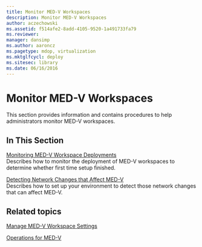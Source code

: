 ```yaml
---
title: Monitor MED-V Workspaces
description: Monitor MED-V Workspaces
author: aczechowski
ms.assetid: f514afe2-8add-4105-9520-1a491733fa79
ms.reviewer: 
manager: dansimp
ms.author: aaroncz
ms.pagetype: mdop, virtualization
ms.mktglfcycl: deploy
ms.sitesec: library
ms.date: 06/16/2016
---
```



# Monitor MED-V Workspaces


This section provides information and contains procedures to help administrators monitor MED-V workspaces.

## In This Section


<a href="" id="monitoring-med-v-workspace-deployments"></a>[Monitoring MED-V Workspace Deployments](monitoring-med-v-workspace-deployments.md)  
Describes how to monitor the deployment of MED-V workspaces to determine whether first time setup finished.

<a href="" id="detecting-network-changes-that-affect-med-v"></a>[Detecting Network Changes that Affect MED-V](detecting-network-changes-that-affect-med-v.md)  
Describes how to set up your environment to detect those network changes that can affect MED-V.

## Related topics


[Manage MED-V Workspace Settings](manage-med-v-workspace-settings.md)

[Operations for MED-V](operations-for-med-v.md)

 

 





